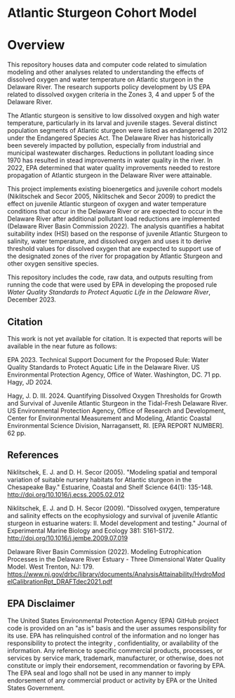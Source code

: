 # Atlantic Sturgeon Cohort Model

# Overview

This repository houses data and computer code related to simulation modeling and other analyses related to understanding the effects of dissolved oxygen and water temperature on Atlantic sturgeon in the Delaware River. The research supports policy development by US EPA related to dissolved oxygen criteria in the Zones 3, 4 and upper 5 of the Delaware River.

The Atlantic sturgeon is sensitive to low dissolved oxygen and high water temperature, particularly in its larval and juvenile stages.  Several distinct population segments of Atlantic sturgeon were listed as endangered in 2012 under the Endangered Species Act.  The Delaware River has historically been severely impacted by pollution, especially from industrial and municipal wastewater discharges.  Reductions in pollutant loading since 1970 has resulted in stead improvements in water quality in the river.  In 2022, EPA determined that water quality improvements needed to restore propagation of Atlantic sturgeon in the Delaware River were attainable.

This project implements existing bioenergetics and juvenile cohort models (Niklitschek and Secor 2005, Niklitschek and Secor 2009) to predict the effect on juvenile Atlantic sturgeon of oxygen and water temperature conditions that occur in the Delaware River or are expected to occur in the Delaware River after additional pollutant load reductions are implemented (Delaware River Basin Commission 2022). The analysis quantifies a habitat suitability index (HSI) based on the response of juvenile Atlantic Sturgeon to salinity, water temperature, and dissolved oxygen and uses it to derive threshold values for dissolved oxygen that are expected to support use of the designated zones of the river for propagation by Atlantic Sturgeon and other oxygen sensitive species.

This repository includes the code, raw data, and outputs resulting from running the code that were used by EPA in developing the proposed rule *Water Quality Standards to Protect Aquatic Life in the Delaware River*, December 2023.

## Citation
This work is not yet available for citation. It is expected that reports will be available in the near future as follows:

EPA 2023. Technical Support Document for the Proposed Rule: Water Quality Standards to Protect Aquatic Life in the Delaware River.  US Environmental Protection Agency, Office of Water.  Washington, DC.  71 pp.
Hagy, JD 2024.

Hagy, J. D. III. 2024. Quantifying Dissolved Oxygen Thresholds for Growth and Survival of Juvenile Atlantic Sturgeon in the Tidal-Fresh Delaware River.  US Environmental Protection Agency, Office of Research and Development, Center for Environmental Measurement and Modeling, Atlantic Coastal Environmental Science Division, Narragansett, RI. [EPA REPORT NUMBER]. 62 pp.

## References

Niklitschek, E. J. and D. H. Secor (2005). "Modeling spatial and temporal variation of suitable nursery habitats for Atlantic sturgeon in the Chesapeake Bay." Estuarine, Coastal and Shelf Science 64(1): 135-148. http://doi.org/10.1016/j.ecss.2005.02.012

Niklitschek, E. J. and D. H. Secor (2009). "Dissolved oxygen, temperature and salinity effects on the ecophysiology and survival of juvenile Atlantic sturgeon in estuarine waters: II. Model development and testing." Journal of Experimental Marine Biology and Ecology 381: S161-S172. http://doi.org/10.1016/j.jembe.2009.07.019

Delaware River Basin Commission (2022). Modeling Eutrophication Processes in the Delaware River Estuary - Three Dimensional Water Quality Model. West Trenton, NJ: 179. https://www.nj.gov/drbc/library/documents/AnalysisAttainability/HydroModelCalibrationRpt_DRAFTdec2021.pdf



## EPA Disclaimer

The United States Environmental Protection Agency (EPA) GitHub project code is provided on an "as is" basis and the user assumes responsibility for its use. EPA has relinquished control of the information and no longer has responsibility to protect the integrity , confidentiality, or availability of the information. Any reference to specific commercial products, processes, or services by service mark, trademark, manufacturer, or otherwise, does not constitute or imply their endorsement, recommendation or favoring by EPA. The EPA seal and logo shall not be used in any manner to imply endorsement of any commercial product or activity by EPA or the United States Government.
